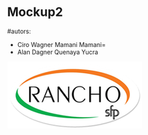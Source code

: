 # Mockup2

#autors:
- Ciro Wagner Mamani Mamani=
- Alan Dagner Quenaya Yucra

<img src="img/logo.png" alt="logo"/>
